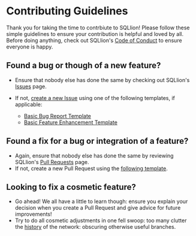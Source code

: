 # Contributing Guidelines
Thank you for taking the time to contrbiute to SQLlion! Please follow these simple guidelines to ensure your contribution is helpful and loved by all. Before doing anything, check out SQLlion's [Code of Conduct](https://github.com/ThomasFrew/SQLlion/blob/master/CODE_OF_CONDUCT.md) to ensure everyone is happy.

## Found a bug or though of a new feature?
* Ensure that nobody else has done the same by checking out SQLlion's [Issues](https://github.com/ThomasFrew/SQLlion/issues) page.
* If not, [create a new Issue](https://github.com/ThomasFrew/SQLlion/issues/new) using one of the following templates, if applicable:

  * [Basic Bug Report Template](https://github.com/ThomasFrew/SQLlion/blob/master/.github/ISSUE_TEMPLATE/bug_report.md)
  * [Basic Feature Enhancement Template](https://github.com/ThomasFrew/SQLlion/blob/master/.github/ISSUE_TEMPLATE/bug_report.md) 
  
## Found a fix for a bug or integration of a feature?
* Again, ensure that nobody else has done the same by reviewing SQLlion's [Pull Requests](https://github.com/ThomasFrew/SQLlion/pulls) page.
* If not, create a new Pull Request using the [following template](https://github.com/ThomasFrew/SQLlion/blob/master/PULL_REQUEST_TEMPLATE.md).

## Looking to fix a cosmetic feature?
* Go ahead! We all have a little to learn though: ensure you explain your decision when you create a Pull Request and give advice for future improvements!
* Try to do all cosmetic adjustments in one fell swoop: too many clutter the [history](https://github.com/ThomasFrew/SQLlion/network) of the network: obscuring otherwise useful branches.
